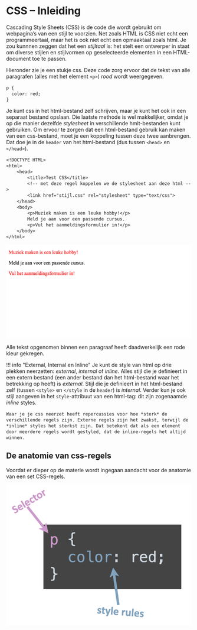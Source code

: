 # CSS – Inleiding

Cascading Style Sheets (CSS) is de code die wordt gebruikt om webpagina’s van een stijl te voorzien. Net zoals HTML is CSS  niet echt een programmeertaal, maar het is ook niet echt een opmaaktaal zoals html. Je zou kunnnen zeggen dat het een *stijltaal* is: het stelt een ontwerper in staat om diverse stijlen en stijlvormen op geselecteerde elementen in een HTML-document toe te passen.

Hieronder zie je een stukje css. Deze code zorg ervoor dat de tekst van alle paragrafen (alles met het element `<p>`) *rood* wordt weergegeven. 

```
p {
  color: red;
}
```

Je kunt css in het html-bestand zelf schrijven, maar je kunt het ook in een separaat bestand opslaan. Die laatste methode is wel makkelijker, omdat je op die manier dezelfde *stylesheet* in verschillende hmlt-bestanden kunt gebruiken. Om ervoor te zorgen dat een html-bestand gebruik kan maken van een css-bestand, moet je een koppeling tussen deze twee aanbrengen. Dat doe je in de `header` van het html-bestand (dus tussen `<head>` en `</head>`).


```
<!DOCTYPE HTML>
<html> 
    <head> 
        <title>Test CSS</title> 
        <!-- met deze regel koppelen we de stylesheet aan deze html -->
        <link href="stijl.css" rel="stylesheet" type="text/css">
    </head> 
    <body>        
        <p>Muziek maken is een leuke hobby!</p>
        Meld je aan voor een passende cursus.
        <p>Vul het aanmeldingsformulier in!</p>
    </body> 
</html>
```

![Een eenvoudige stylesheet](imgs/style.png)


Alle tekst opgenomen binnen een paragraaf heeft daadwerkelijk een rode kleur gekregen.

!!! info "External, Internal en Inline"
    Je kunt de style van html op drie plekken neerzetten: *external*, *internal* of *inline*. Alles stijl die je definieert in een extern bestand (een ander bestand dan het html-bestand waar het betrekking op heeft) is *external*. Stijl die je definieert in het html-bestand zelf (tussen `<style>` en `</style` in de `header`) is *internal*. Verder kun je ook stijl aangeven in het `style`-attribuut van een html-tag: dit zijn zogenaamde *inline* styles.

    Waar je je css neerzet heeft repercussies voor hoe *sterk* de verschillende regels zijn. Externe regels zijn het zwakst, terwijl de *inline* styles het sterkst zijn. Dat betekent dat als een element door meerdere regels wordt gestyled, dat de inline-regels het altijd winnen.

## De anatomie van css-regels

Voordat er dieper op de materie wordt ingegaan aandacht voor de anatomie van een set CSS-regels. 

![CSS rules](imgs/css.png)

